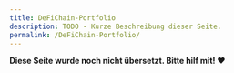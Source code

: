 ```yaml
---
title: DeFiChain-Portfolio
description: TODO - Kurze Beschreibung dieser Seite.
permalink: /DeFiChain-Portfolio/
---
```


**Diese Seite wurde noch nicht übersetzt. Bitte hilf mit! ❤**
